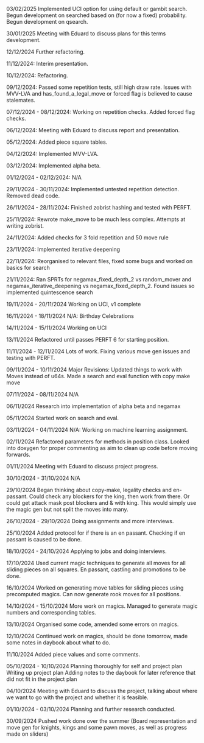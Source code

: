 03/02/2025
Implemented UCI option for using default or gambit search.
Begun development on searched based on (for now a fixed) probability.
Begun development on qsearch.

30/01/2025
Meeting with Eduard to discuss plans for this terms development.

12/12/2024
Further refactoring.

11/12/2024:
Interim presentation.

10/12/2024:
Refactoring.

09/12/2024:
Passed some repetition tests, still high draw rate.
Issues with MVV-LVA and has_found_a_legal_move or forced flag is believed to cause stalemates.

07/12/2024 - 08/12/2024:
Working on repetition checks. Added forced flag checks.

06/12/2024:
Meeting with Eduard to discuss report and presentation.

05/12/2024:
Added piece square tables.

04/12/2024:
Implemented MVV-LVA.

03/12/2024:
Implemented alpha beta.

01/12/2024 - 02/12/2024:
N/A

29/11/2024 - 30/11/2024:
Implemented untested repetition detection. Removed dead code.

26/11/2024 - 28/11/2024:
Finished zobrist hashing and tested with PERFT.

25/11/2024:
Rewrote make_move to be much less complex. Attempts at writing zobrist.

24/11/2024:
Added checks for 3 fold repetition and 50 move rule

23/11/2024:
Implemented iterative deepening

22/11/2024:
Reorganised to relevant files, fixed some bugs and worked on basics for search

21/11/2024:
Ran SPRTs for negamax_fixed_depth_2 vs random_mover and negamax_iterative_deepening vs negamax_fixed_depth_2. Found issues so implemented quintescence search

19/11/2024 - 20/11/2024
Working on UCI, v1 complete

16/11/2024 - 18/11/2024
N/A: Birthday Celebrations

14/11/2024 - 15/11/2024
Working on UCI

13/11/2024
Refactored until passes PERFT 6 for starting position.

11/11/2024 - 12/11/2024
Lots of work. Fixing various move gen issues and testing with PERFT.

09/11/2024 - 10/11/2024
Major Revisions: Updated things to work with Moves instead of u64s. Made a search and eval function with copy make move

07/11/2024 - 08/11/2024
N/A

06/11/2024
Research into implementation of alpha beta and negamax

05/11/2024
Started work on search and eval.

03/11/2024 - 04/11/2024
N/A: Working on machine learning assignment.

02/11/2024
Refactored parameters for methods in position class. Looked into doxygen for proper commenting as aim to clean up code before moving forwards.

01/11/2024
Meeting with Eduard to discuss project progress.

30/10/2024 - 31/10/2024
N/A

29/10/2024
Began thinking about copy-make, legality checks and en-passant. Could check any blockers for the king, then work from there.
Or could get attack mask post blockers and & with king. This would simply use the magic gen but not split the moves into many.

26/10/2024 - 29/10/2024
Doing assignments and more interviews.

25/10/2024
Added protocol for if there is an en passant. Checking if en passant is caused to be done.

18/10/2024 - 24/10/2024
Applying to jobs and doing interviews.

17/10/2024
Used current magic techniques to generate all moves for all sliding pieces on all squares. En passant, castling and promotions to be done.

16/10/2024
Worked on generating move tables for sliding pieces using precomputed magics. Can now generate rook moves for all positions.

14/10/2024 - 15/10/2024
More work on magics.
Managed to generate magic numbers and corresponding tables.

13/10/2024
Organised some code, amended some errors on magics.

12/10/2024
Continued work on magics, should be done tomorrow, made some notes in daybook about what to do.

11/10/2024
Added piece values and some comments.

05/10/2024 - 10/10/2024
Planning thoroughly for self and project plan
Writing up project plan
Adding notes to the daybook for later reference that did not fit in the project plan

04/10/2024
Meeting with Eduard to discuss the project, talking about where we want to go with the project and whether it is feasible.

01/10/2024 - 03/10/2024
Planning and further research conducted.

30/09/2024
Pushed work done over the summer (Board representation and move gen for knights, kings and some pawn moves, as well as progress made on sliders)